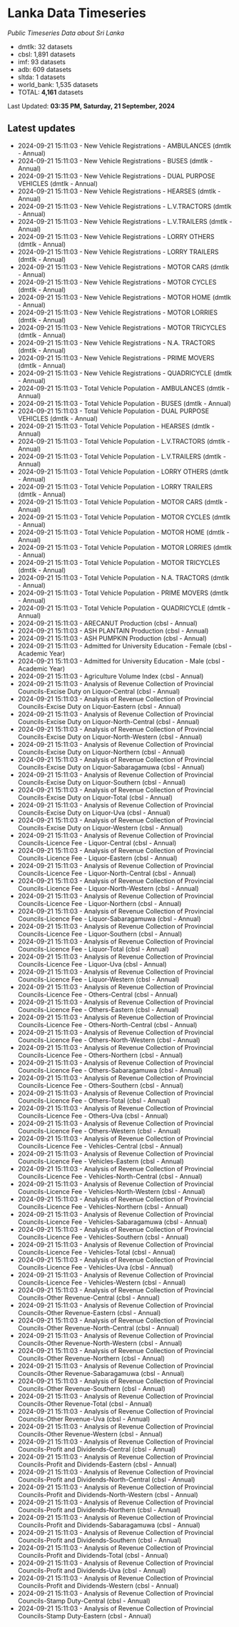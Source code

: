 # Lanka Data Timeseries
*Public Timeseries Data about Sri Lanka*

* dmtlk: 32 datasets
* cbsl: 1,891 datasets
* imf: 93 datasets
* adb: 609 datasets
* sltda: 1 datasets
* world_bank: 1,535 datasets
* TOTAL: **4,161** datasets

Last Updated: **03:35 PM, Saturday, 21 September, 2024**

## Latest updates

* 2024-09-21 15:11:03 - New Vehicle Registrations - AMBULANCES (dmtlk - Annual)
* 2024-09-21 15:11:03 - New Vehicle Registrations - BUSES (dmtlk - Annual)
* 2024-09-21 15:11:03 - New Vehicle Registrations - DUAL PURPOSE VEHICLES (dmtlk - Annual)
* 2024-09-21 15:11:03 - New Vehicle Registrations - HEARSES (dmtlk - Annual)
* 2024-09-21 15:11:03 - New Vehicle Registrations - L.V.TRACTORS (dmtlk - Annual)
* 2024-09-21 15:11:03 - New Vehicle Registrations - L.V.TRAILERS (dmtlk - Annual)
* 2024-09-21 15:11:03 - New Vehicle Registrations - LORRY OTHERS (dmtlk - Annual)
* 2024-09-21 15:11:03 - New Vehicle Registrations - LORRY TRAILERS (dmtlk - Annual)
* 2024-09-21 15:11:03 - New Vehicle Registrations - MOTOR CARS (dmtlk - Annual)
* 2024-09-21 15:11:03 - New Vehicle Registrations - MOTOR CYCLES (dmtlk - Annual)
* 2024-09-21 15:11:03 - New Vehicle Registrations - MOTOR HOME (dmtlk - Annual)
* 2024-09-21 15:11:03 - New Vehicle Registrations - MOTOR LORRIES (dmtlk - Annual)
* 2024-09-21 15:11:03 - New Vehicle Registrations - MOTOR TRICYCLES (dmtlk - Annual)
* 2024-09-21 15:11:03 - New Vehicle Registrations - N.A. TRACTORS (dmtlk - Annual)
* 2024-09-21 15:11:03 - New Vehicle Registrations - PRIME MOVERS (dmtlk - Annual)
* 2024-09-21 15:11:03 - New Vehicle Registrations - QUADRICYCLE (dmtlk - Annual)
* 2024-09-21 15:11:03 - Total Vehicle Population - AMBULANCES (dmtlk - Annual)
* 2024-09-21 15:11:03 - Total Vehicle Population - BUSES (dmtlk - Annual)
* 2024-09-21 15:11:03 - Total Vehicle Population - DUAL PURPOSE VEHICLES (dmtlk - Annual)
* 2024-09-21 15:11:03 - Total Vehicle Population - HEARSES (dmtlk - Annual)
* 2024-09-21 15:11:03 - Total Vehicle Population - L.V.TRACTORS (dmtlk - Annual)
* 2024-09-21 15:11:03 - Total Vehicle Population - L.V.TRAILERS (dmtlk - Annual)
* 2024-09-21 15:11:03 - Total Vehicle Population - LORRY OTHERS (dmtlk - Annual)
* 2024-09-21 15:11:03 - Total Vehicle Population - LORRY TRAILERS (dmtlk - Annual)
* 2024-09-21 15:11:03 - Total Vehicle Population - MOTOR CARS (dmtlk - Annual)
* 2024-09-21 15:11:03 - Total Vehicle Population - MOTOR CYCLES (dmtlk - Annual)
* 2024-09-21 15:11:03 - Total Vehicle Population - MOTOR HOME (dmtlk - Annual)
* 2024-09-21 15:11:03 - Total Vehicle Population - MOTOR LORRIES (dmtlk - Annual)
* 2024-09-21 15:11:03 - Total Vehicle Population - MOTOR TRICYCLES (dmtlk - Annual)
* 2024-09-21 15:11:03 - Total Vehicle Population - N.A. TRACTORS (dmtlk - Annual)
* 2024-09-21 15:11:03 - Total Vehicle Population - PRIME MOVERS (dmtlk - Annual)
* 2024-09-21 15:11:03 - Total Vehicle Population - QUADRICYCLE (dmtlk - Annual)
* 2024-09-21 15:11:03 - ARECANUT Production (cbsl - Annual)
* 2024-09-21 15:11:03 - ASH PLANTAIN Production (cbsl - Annual)
* 2024-09-21 15:11:03 - ASH PUMPKIN Production (cbsl - Annual)
* 2024-09-21 15:11:03 - Admitted for University Education - Female (cbsl - Academic Year)
* 2024-09-21 15:11:03 - Admitted for University Education - Male (cbsl - Academic Year)
* 2024-09-21 15:11:03 - Agriculture Volume Index (cbsl - Annual)
* 2024-09-21 15:11:03 - Analysis of Revenue Collection of Provincial Councils-Excise Duty on Liquor-Central (cbsl - Annual)
* 2024-09-21 15:11:03 - Analysis of Revenue Collection of Provincial Councils-Excise Duty on Liquor-Eastern (cbsl - Annual)
* 2024-09-21 15:11:03 - Analysis of Revenue Collection of Provincial Councils-Excise Duty on Liquor-North-Central (cbsl - Annual)
* 2024-09-21 15:11:03 - Analysis of Revenue Collection of Provincial Councils-Excise Duty on Liquor-North-Western (cbsl - Annual)
* 2024-09-21 15:11:03 - Analysis of Revenue Collection of Provincial Councils-Excise Duty on Liquor-Northern (cbsl - Annual)
* 2024-09-21 15:11:03 - Analysis of Revenue Collection of Provincial Councils-Excise Duty on Liquor-Sabaragamuwa (cbsl - Annual)
* 2024-09-21 15:11:03 - Analysis of Revenue Collection of Provincial Councils-Excise Duty on Liquor-Southern (cbsl - Annual)
* 2024-09-21 15:11:03 - Analysis of Revenue Collection of Provincial Councils-Excise Duty on Liquor-Total (cbsl - Annual)
* 2024-09-21 15:11:03 - Analysis of Revenue Collection of Provincial Councils-Excise Duty on Liquor-Uva (cbsl - Annual)
* 2024-09-21 15:11:03 - Analysis of Revenue Collection of Provincial Councils-Excise Duty on Liquor-Western (cbsl - Annual)
* 2024-09-21 15:11:03 - Analysis of Revenue Collection of Provincial Councils-Licence Fee - Liquor-Central (cbsl - Annual)
* 2024-09-21 15:11:03 - Analysis of Revenue Collection of Provincial Councils-Licence Fee - Liquor-Eastern (cbsl - Annual)
* 2024-09-21 15:11:03 - Analysis of Revenue Collection of Provincial Councils-Licence Fee - Liquor-North-Central (cbsl - Annual)
* 2024-09-21 15:11:03 - Analysis of Revenue Collection of Provincial Councils-Licence Fee - Liquor-North-Western (cbsl - Annual)
* 2024-09-21 15:11:03 - Analysis of Revenue Collection of Provincial Councils-Licence Fee - Liquor-Northern (cbsl - Annual)
* 2024-09-21 15:11:03 - Analysis of Revenue Collection of Provincial Councils-Licence Fee - Liquor-Sabaragamuwa (cbsl - Annual)
* 2024-09-21 15:11:03 - Analysis of Revenue Collection of Provincial Councils-Licence Fee - Liquor-Southern (cbsl - Annual)
* 2024-09-21 15:11:03 - Analysis of Revenue Collection of Provincial Councils-Licence Fee - Liquor-Total (cbsl - Annual)
* 2024-09-21 15:11:03 - Analysis of Revenue Collection of Provincial Councils-Licence Fee - Liquor-Uva (cbsl - Annual)
* 2024-09-21 15:11:03 - Analysis of Revenue Collection of Provincial Councils-Licence Fee - Liquor-Western (cbsl - Annual)
* 2024-09-21 15:11:03 - Analysis of Revenue Collection of Provincial Councils-Licence Fee - Others-Central (cbsl - Annual)
* 2024-09-21 15:11:03 - Analysis of Revenue Collection of Provincial Councils-Licence Fee - Others-Eastern (cbsl - Annual)
* 2024-09-21 15:11:03 - Analysis of Revenue Collection of Provincial Councils-Licence Fee - Others-North-Central (cbsl - Annual)
* 2024-09-21 15:11:03 - Analysis of Revenue Collection of Provincial Councils-Licence Fee - Others-North-Western (cbsl - Annual)
* 2024-09-21 15:11:03 - Analysis of Revenue Collection of Provincial Councils-Licence Fee - Others-Northern (cbsl - Annual)
* 2024-09-21 15:11:03 - Analysis of Revenue Collection of Provincial Councils-Licence Fee - Others-Sabaragamuwa (cbsl - Annual)
* 2024-09-21 15:11:03 - Analysis of Revenue Collection of Provincial Councils-Licence Fee - Others-Southern (cbsl - Annual)
* 2024-09-21 15:11:03 - Analysis of Revenue Collection of Provincial Councils-Licence Fee - Others-Total (cbsl - Annual)
* 2024-09-21 15:11:03 - Analysis of Revenue Collection of Provincial Councils-Licence Fee - Others-Uva (cbsl - Annual)
* 2024-09-21 15:11:03 - Analysis of Revenue Collection of Provincial Councils-Licence Fee - Others-Western (cbsl - Annual)
* 2024-09-21 15:11:03 - Analysis of Revenue Collection of Provincial Councils-Licence Fee - Vehicles-Central (cbsl - Annual)
* 2024-09-21 15:11:03 - Analysis of Revenue Collection of Provincial Councils-Licence Fee - Vehicles-Eastern (cbsl - Annual)
* 2024-09-21 15:11:03 - Analysis of Revenue Collection of Provincial Councils-Licence Fee - Vehicles-North-Central (cbsl - Annual)
* 2024-09-21 15:11:03 - Analysis of Revenue Collection of Provincial Councils-Licence Fee - Vehicles-North-Western (cbsl - Annual)
* 2024-09-21 15:11:03 - Analysis of Revenue Collection of Provincial Councils-Licence Fee - Vehicles-Northern (cbsl - Annual)
* 2024-09-21 15:11:03 - Analysis of Revenue Collection of Provincial Councils-Licence Fee - Vehicles-Sabaragamuwa (cbsl - Annual)
* 2024-09-21 15:11:03 - Analysis of Revenue Collection of Provincial Councils-Licence Fee - Vehicles-Southern (cbsl - Annual)
* 2024-09-21 15:11:03 - Analysis of Revenue Collection of Provincial Councils-Licence Fee - Vehicles-Total (cbsl - Annual)
* 2024-09-21 15:11:03 - Analysis of Revenue Collection of Provincial Councils-Licence Fee - Vehicles-Uva (cbsl - Annual)
* 2024-09-21 15:11:03 - Analysis of Revenue Collection of Provincial Councils-Licence Fee - Vehicles-Western (cbsl - Annual)
* 2024-09-21 15:11:03 - Analysis of Revenue Collection of Provincial Councils-Other Revenue-Central (cbsl - Annual)
* 2024-09-21 15:11:03 - Analysis of Revenue Collection of Provincial Councils-Other Revenue-Eastern (cbsl - Annual)
* 2024-09-21 15:11:03 - Analysis of Revenue Collection of Provincial Councils-Other Revenue-North-Central (cbsl - Annual)
* 2024-09-21 15:11:03 - Analysis of Revenue Collection of Provincial Councils-Other Revenue-North-Western (cbsl - Annual)
* 2024-09-21 15:11:03 - Analysis of Revenue Collection of Provincial Councils-Other Revenue-Northern (cbsl - Annual)
* 2024-09-21 15:11:03 - Analysis of Revenue Collection of Provincial Councils-Other Revenue-Sabaragamuwa (cbsl - Annual)
* 2024-09-21 15:11:03 - Analysis of Revenue Collection of Provincial Councils-Other Revenue-Southern (cbsl - Annual)
* 2024-09-21 15:11:03 - Analysis of Revenue Collection of Provincial Councils-Other Revenue-Total (cbsl - Annual)
* 2024-09-21 15:11:03 - Analysis of Revenue Collection of Provincial Councils-Other Revenue-Uva (cbsl - Annual)
* 2024-09-21 15:11:03 - Analysis of Revenue Collection of Provincial Councils-Other Revenue-Western (cbsl - Annual)
* 2024-09-21 15:11:03 - Analysis of Revenue Collection of Provincial Councils-Profit and Dividends-Central (cbsl - Annual)
* 2024-09-21 15:11:03 - Analysis of Revenue Collection of Provincial Councils-Profit and Dividends-Eastern (cbsl - Annual)
* 2024-09-21 15:11:03 - Analysis of Revenue Collection of Provincial Councils-Profit and Dividends-North-Central (cbsl - Annual)
* 2024-09-21 15:11:03 - Analysis of Revenue Collection of Provincial Councils-Profit and Dividends-North-Western (cbsl - Annual)
* 2024-09-21 15:11:03 - Analysis of Revenue Collection of Provincial Councils-Profit and Dividends-Northern (cbsl - Annual)
* 2024-09-21 15:11:03 - Analysis of Revenue Collection of Provincial Councils-Profit and Dividends-Sabaragamuwa (cbsl - Annual)
* 2024-09-21 15:11:03 - Analysis of Revenue Collection of Provincial Councils-Profit and Dividends-Southern (cbsl - Annual)
* 2024-09-21 15:11:03 - Analysis of Revenue Collection of Provincial Councils-Profit and Dividends-Total (cbsl - Annual)
* 2024-09-21 15:11:03 - Analysis of Revenue Collection of Provincial Councils-Profit and Dividends-Uva (cbsl - Annual)
* 2024-09-21 15:11:03 - Analysis of Revenue Collection of Provincial Councils-Profit and Dividends-Western (cbsl - Annual)
* 2024-09-21 15:11:03 - Analysis of Revenue Collection of Provincial Councils-Stamp Duty-Central (cbsl - Annual)
* 2024-09-21 15:11:03 - Analysis of Revenue Collection of Provincial Councils-Stamp Duty-Eastern (cbsl - Annual)